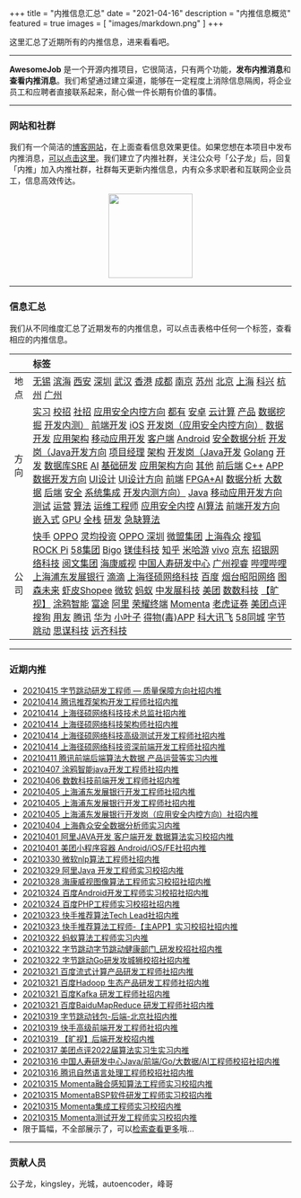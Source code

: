 +++
title = "内推信息汇总"
date = "2021-04-16"
description = "内推信息概览"
featured = true
images = [
    "images/markdown.png"
]
+++

这里汇总了近期所有的内推信息，进来看看吧。

<!--more-->
--- 

 

**AwesomeJob** 是一个开源内推项目，它很简洁，只有两个功能，**发布内推消息**和**查看内推消息**。我们希望通过建立渠道，能够在一定程度上消除信息隔阂，将企业员工和应聘者直接联系起来，耐心做一件长期有价值的事情。

---

### 网站和社群

我们有一个简洁的[博客网站](https://awesomejob.gitee.io/)，在上面查看信息效果更佳。如果您想在本项目中发布内推消息，[可以点击这里](https://wj.qq.com/s2/8043669/40c0)。我们建立了内推社群，关注公众号「公子龙」后，回复「内推」加入内推社群，社群每天更新内推信息，内有众多求职者和互联网企业员工，信息高效传达。

<div align=center><img src="https://img-blog.csdnimg.cn/20210306220847278.jpg?x-oss-process=type_ZmFuZ3poZW5naGVpdGk,shadow_10,text_aHR0cHM6Ly9ibG9nLmNzZG4ubmV0L0RvSmludGlhbg==,size_16,color_FFFFFF,t_70#pic_center" width="150"/></div>


--- 
### 信息汇总

我们从不同维度汇总了近期发布的内推信息，可以点击表格中任何一个标签，查看相应的内推信息。

||标签|
|:---:|:---|
|地点|[无锡](https://awesomejob.gitee.io/tags/无锡)  [滨海](https://awesomejob.gitee.io/tags/滨海)  [西安](https://awesomejob.gitee.io/tags/西安)  [深圳](https://awesomejob.gitee.io/tags/深圳)  [武汉](https://awesomejob.gitee.io/tags/武汉)  [香港](https://awesomejob.gitee.io/tags/香港)  [成都](https://awesomejob.gitee.io/tags/成都)  [南京](https://awesomejob.gitee.io/tags/南京)  [苏州](https://awesomejob.gitee.io/tags/苏州)  [北京](https://awesomejob.gitee.io/tags/北京)  [上海](https://awesomejob.gitee.io/tags/上海)  [科兴](https://awesomejob.gitee.io/tags/科兴)  [杭州](https://awesomejob.gitee.io/tags/杭州)  [广州](https://awesomejob.gitee.io/tags/广州)|
|方向|[实习](https://awesomejob.gitee.io/series/实习)  [校招](https://awesomejob.gitee.io/series/校招)  [社招](https://awesomejob.gitee.io/series/社招)	[应用安全内控方向](https://awesomejob.gitee.io/categories/应用安全内控方向)  [都有](https://awesomejob.gitee.io/categories/都有)  [安卓](https://awesomejob.gitee.io/categories/安卓)  [云计算](https://awesomejob.gitee.io/categories/云计算)  [产品](https://awesomejob.gitee.io/categories/产品)  [数据挖掘](https://awesomejob.gitee.io/categories/数据挖掘)  [开发内测）](https://awesomejob.gitee.io/categories/开发内测）)  [前端开发](https://awesomejob.gitee.io/categories/前端开发)  [iOS](https://awesomejob.gitee.io/categories/ios)  [开发岗（应用安全内控方向）](https://awesomejob.gitee.io/categories/开发岗（应用安全内控方向）)  [数据开发](https://awesomejob.gitee.io/categories/数据开发)  [应用架构](https://awesomejob.gitee.io/categories/应用架构)  [移动应用开发](https://awesomejob.gitee.io/categories/移动应用开发)  [客户端](https://awesomejob.gitee.io/categories/客户端)  [Android](https://awesomejob.gitee.io/categories/android)  [安全数据分析](https://awesomejob.gitee.io/categories/安全数据分析)  [开发岗（Java开发方向](https://awesomejob.gitee.io/categories/开发岗（java开发方向)  [项目经理](https://awesomejob.gitee.io/categories/项目经理)  [架构](https://awesomejob.gitee.io/categories/架构)  [开发岗（Java开发](https://awesomejob.gitee.io/categories/开发岗（java开发)  [Golang](https://awesomejob.gitee.io/categories/golang)  [开发](https://awesomejob.gitee.io/categories/开发)  [数据库SRE](https://awesomejob.gitee.io/categories/数据库sre)  [AI](https://awesomejob.gitee.io/categories/ai)  [基础研发](https://awesomejob.gitee.io/categories/基础研发)  [应用架构方向](https://awesomejob.gitee.io/categories/应用架构方向)  [其他](https://awesomejob.gitee.io/categories/其他)  [前后端](https://awesomejob.gitee.io/categories/前后端)  [C++](https://awesomejob.gitee.io/categories/c++)  [APP](https://awesomejob.gitee.io/categories/app)  [数据开发方向](https://awesomejob.gitee.io/categories/数据开发方向)  [UI设计](https://awesomejob.gitee.io/categories/ui设计)  [UI设计方向](https://awesomejob.gitee.io/categories/ui设计方向)  [前端](https://awesomejob.gitee.io/categories/前端)  [FPGA+AI](https://awesomejob.gitee.io/categories/fpga+ai)  [数据分析](https://awesomejob.gitee.io/categories/数据分析)  [大数据](https://awesomejob.gitee.io/categories/大数据)  [后端](https://awesomejob.gitee.io/categories/后端)  [安全](https://awesomejob.gitee.io/categories/安全)  [系统集成](https://awesomejob.gitee.io/categories/系统集成)  [开发内测方向）](https://awesomejob.gitee.io/categories/开发内测方向）)  [Java](https://awesomejob.gitee.io/categories/java)  [移动应用开发方向](https://awesomejob.gitee.io/categories/移动应用开发方向)  [测试](https://awesomejob.gitee.io/categories/测试)  [运营](https://awesomejob.gitee.io/categories/运营)  [算法](https://awesomejob.gitee.io/categories/算法)  [运维工程师](https://awesomejob.gitee.io/categories/运维工程师)  [应用安全内控](https://awesomejob.gitee.io/categories/应用安全内控)  [AI算法](https://awesomejob.gitee.io/categories/ai算法)  [前端开发方向](https://awesomejob.gitee.io/categories/前端开发方向)  [嵌入式](https://awesomejob.gitee.io/categories/嵌入式)  [GPU](https://awesomejob.gitee.io/categories/gpu)  [全栈](https://awesomejob.gitee.io/categories/全栈)  [研发](https://awesomejob.gitee.io/categories/研发)  [急缺算法](https://awesomejob.gitee.io/categories/急缺算法)|
|公司|[快手](https://awesomejob.gitee.io/tags/快手)  [OPPO](https://awesomejob.gitee.io/tags/oppo)  [灵均投资](https://awesomejob.gitee.io/tags/灵均投资)  [OPPO 深圳](https://awesomejob.gitee.io/tags/oppo-深圳)  [微盟集团](https://awesomejob.gitee.io/tags/微盟集团)  [上海犇众](https://awesomejob.gitee.io/tags/上海犇众)  [搜狐](https://awesomejob.gitee.io/tags/搜狐)  [ROCK Pi](https://awesomejob.gitee.io/tags/rock-pi)  [58集团](https://awesomejob.gitee.io/tags/58集团)  [Bigo](https://awesomejob.gitee.io/tags/bigo)  [镁佳科技](https://awesomejob.gitee.io/tags/镁佳科技)  [知乎](https://awesomejob.gitee.io/tags/知乎)  [米哈游](https://awesomejob.gitee.io/tags/米哈游)  [vivo](https://awesomejob.gitee.io/tags/vivo)  [京东](https://awesomejob.gitee.io/tags/京东)  [招银网络科技](https://awesomejob.gitee.io/tags/招银网络科技)  [阅文集团](https://awesomejob.gitee.io/tags/阅文集团)  [海康威视](https://awesomejob.gitee.io/tags/海康威视)  [中国人寿研发中心](https://awesomejob.gitee.io/tags/中国人寿研发中心)  [广州视睿](https://awesomejob.gitee.io/tags/广州视睿)  [哔哩哔哩](https://awesomejob.gitee.io/tags/哔哩哔哩)  [上海浦东发展银行](https://awesomejob.gitee.io/tags/上海浦东发展银行)  [滴滴](https://awesomejob.gitee.io/tags/滴滴)  [上海径硕网络科技](https://awesomejob.gitee.io/tags/上海径硕网络科技)  [百度](https://awesomejob.gitee.io/tags/百度)  [烟台昭阳网络](https://awesomejob.gitee.io/tags/烟台昭阳网络)  [图森未来](https://awesomejob.gitee.io/tags/图森未来)  [虾皮Shopee](https://awesomejob.gitee.io/tags/虾皮shopee)  [微软](https://awesomejob.gitee.io/tags/微软)  [蚂蚁](https://awesomejob.gitee.io/tags/蚂蚁)  [中发展科技](https://awesomejob.gitee.io/tags/中发展科技)  [美团](https://awesomejob.gitee.io/tags/美团)  [数数科技](https://awesomejob.gitee.io/tags/数数科技)  [【旷视】](https://awesomejob.gitee.io/tags/【旷视】)  [涂鸦智能](https://awesomejob.gitee.io/tags/涂鸦智能)  [富途](https://awesomejob.gitee.io/tags/富途)  [阿里](https://awesomejob.gitee.io/tags/阿里)  [荣耀终端](https://awesomejob.gitee.io/tags/荣耀终端)  [Momenta](https://awesomejob.gitee.io/tags/momenta)  [老虎证券](https://awesomejob.gitee.io/tags/老虎证券)  [美团点评](https://awesomejob.gitee.io/tags/美团点评)  [搜狗](https://awesomejob.gitee.io/tags/搜狗)  [用友](https://awesomejob.gitee.io/tags/用友)  [腾讯](https://awesomejob.gitee.io/tags/腾讯)  [华为](https://awesomejob.gitee.io/tags/华为)  [小叶子](https://awesomejob.gitee.io/tags/小叶子)  [得物(毒)APP](https://awesomejob.gitee.io/tags/得物(毒)app)  [科大讯飞](https://awesomejob.gitee.io/tags/科大讯飞)  [58同城](https://awesomejob.gitee.io/tags/58同城)  [字节跳动](https://awesomejob.gitee.io/tags/字节跳动)  [思谋科技](https://awesomejob.gitee.io/tags/思谋科技)  [远齐科技](https://awesomejob.gitee.io/tags/远齐科技)|
--- 

### 近期内推 
- [20210415  字节跳动研发工程师 — 质量保障方向社招内推](https://awesomejob.gitee.io/posts/jobs/job_163)
- [20210414  腾讯推荐架构开发工程师社招内推](https://awesomejob.gitee.io/posts/jobs/job_162)
- [20210414  上海径硕网络科技技术总监社招内推](https://awesomejob.gitee.io/posts/jobs/job_161)
- [20210414  上海径硕网络科技架构师社招内推](https://awesomejob.gitee.io/posts/jobs/job_160)
- [20210414  上海径硕网络科技高级测试开发工程师社招内推](https://awesomejob.gitee.io/posts/jobs/job_159)
- [20210414  上海径硕网络科技资深前端开发工程师社招内推](https://awesomejob.gitee.io/posts/jobs/job_158)
- [20210411  腾讯前端后端算法大数据 产品运营等实习内推](https://awesomejob.gitee.io/posts/jobs/job_157)
- [20210407  涂鸦智能java开发工程师社招内推](https://awesomejob.gitee.io/posts/jobs/job_156)
- [20210406  数数科技前端开发工程师社招内推](https://awesomejob.gitee.io/posts/jobs/job_155)
- [20210405  上海浦东发展银行开发工程师社招内推](https://awesomejob.gitee.io/posts/jobs/job_154)
- [20210405  上海浦东发展银行开发工程师社招内推](https://awesomejob.gitee.io/posts/jobs/job_153)
- [20210405  上海浦东发展银行开发岗（应用安全内控方向）社招内推](https://awesomejob.gitee.io/posts/jobs/job_152)
- [20210404  上海犇众安全数据分析师实习内推](https://awesomejob.gitee.io/posts/jobs/job_151)
- [20210401  阿里JAVA开发 客户端开发 数据算法实习校招内推](https://awesomejob.gitee.io/posts/jobs/job_150)
- [20210401  美团小程序容器 Android/iOS/FE社招内推](https://awesomejob.gitee.io/posts/jobs/job_149)
- [20210330  微软nlp算法工程师社招内推](https://awesomejob.gitee.io/posts/jobs/job_148)
- [20210329  阿里Java 开发工程师实习校招内推](https://awesomejob.gitee.io/posts/jobs/job_147)
- [20210328  海康威视图像算法工程师实习校招社招内推](https://awesomejob.gitee.io/posts/jobs/job_146)
- [20210324  百度Android开发工程师实习校招社招内推](https://awesomejob.gitee.io/posts/jobs/job_145)
- [20210324  百度PHP工程师实习校招社招内推](https://awesomejob.gitee.io/posts/jobs/job_144)
- [20210323  快手推荐算法Tech Lead社招内推](https://awesomejob.gitee.io/posts/jobs/job_143)
- [20210323  快手推荐算法工程师-【主APP】实习校招社招内推](https://awesomejob.gitee.io/posts/jobs/job_142)
- [20210322  蚂蚁算法工程师实习内推](https://awesomejob.gitee.io/posts/jobs/job_141)
- [20210322  字节跳动字节跳动健康部门_研发校招社招内推](https://awesomejob.gitee.io/posts/jobs/job_140)
- [20210322  字节跳动Go研发攻城狮校招社招内推](https://awesomejob.gitee.io/posts/jobs/job_139)
- [20210321  百度流式计算产品研发工程师社招内推](https://awesomejob.gitee.io/posts/jobs/job_138)
- [20210321  百度Hadoop 生态产品研发工程师社招内推](https://awesomejob.gitee.io/posts/jobs/job_137)
- [20210321  百度Kafka 研发工程师社招内推](https://awesomejob.gitee.io/posts/jobs/job_136)
- [20210321  百度BaiduMapReduce 研发工程师社招内推](https://awesomejob.gitee.io/posts/jobs/job_135)
- [20210319  字节跳动钱包-后端-北京社招内推](https://awesomejob.gitee.io/posts/jobs/job_134)
- [20210319  快手高级前端开发工程师社招内推](https://awesomejob.gitee.io/posts/jobs/job_133)
- [20210319  【旷视】后端开发校招内推](https://awesomejob.gitee.io/posts/jobs/job_132)
- [20210317  美团点评2022届算法实习生实习内推](https://awesomejob.gitee.io/posts/jobs/job_131)
- [20210316  中国人寿研发中心Java/前端/Go/大数据/AI工程师校招社招内推](https://awesomejob.gitee.io/posts/jobs/job_130)
- [20210316  腾讯自然语言处理工程师校招社招内推](https://awesomejob.gitee.io/posts/jobs/job_129)
- [20210315  Momenta融合感知算法工程师实习校招内推](https://awesomejob.gitee.io/posts/jobs/job_128)
- [20210315  MomentaBSP软件研发工程师实习校招内推](https://awesomejob.gitee.io/posts/jobs/job_127)
- [20210315  Momenta集成工程师实习校招内推](https://awesomejob.gitee.io/posts/jobs/job_126)
- [20210315  Momenta测试开发工程师实习校招内推](https://awesomejob.gitee.io/posts/jobs/job_125)
- 限于篇幅，不全部展示了，可以[检索查看更多](https://awesomejob.gitee.io/)哦...
--- 
### 贡献人员
公子龙，kingsley，光城，autoencoder，峰哥